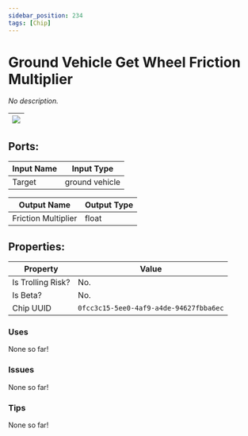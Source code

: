 ```yaml
---
sidebar_position: 234
tags: [Chip]
---
```


# Ground Vehicle Get Wheel Friction Multiplier


*No description.*

| ![](https://images-ext-2.discordapp.net/external/MPmIaQzlEPmgGWlgi-WxBBXt0Bjv_zWPkg1y1f_sy3s/https/www.recroomcircuits.com/image/circuit/absolute-value?width=206&height=108) |
|-----|

## Ports:

| Input Name | Input Type |
|-----------|-----------|
| Target | ground vehicle |

| Output Name | Output Type |
|-----------|-----------|
| Friction Multiplier | float |

## Properties:

| Property  | Value |
|-------------------|-----------|
| Is Trolling Risk? | No. |
| Is Beta? | No. |
| Chip UUID | `0fcc3c15-5ee0-4af9-a4de-94627fbba6ec` |

### Uses
None so far!

### Issues
None so far!

### Tips
None so far!
